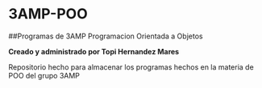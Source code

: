 # 3AMP-POO
##Programas de 3AMP Programacion Orientada a Objetos

**Creado y administrado por Topi Hernandez Mares**

Repositorio hecho para almacenar los programas hechos en la materia de POO del grupo 3AMP